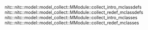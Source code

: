 nitc::nitc::model::model_collect::MModule::collect_intro_mclassdefs
nitc::nitc::model::model_collect::MModule::collect_redef_mclassdefs
nitc::nitc::model::model_collect::MModule::collect_intro_mclasses
nitc::nitc::model::model_collect::MModule::collect_redef_mclasses